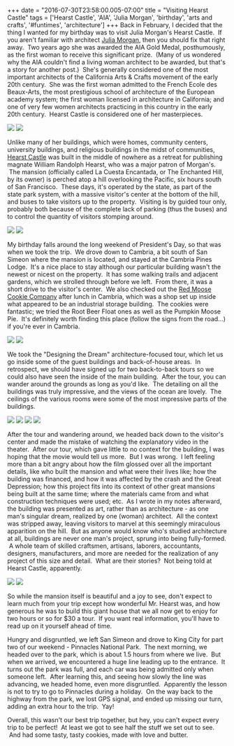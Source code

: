 +++
date = "2016-07-30T23:58:00.005-07:00"
title = "Visiting Hearst Castle"
tags = ['Hearst Castle', 'AIA', 'Julia Morgan', 'birthday', 'arts and crafts', '#funtimes', 'architecture']
+++
Back in February, I decided that the thing I wanted for my birthday was to visit Julia Morgan's Hearst Castle.  If you aren't familiar with architect [Julia Morgan](https://en.wikipedia.org/wiki/Julia_Morgan), then you should fix that right away.  Two years ago she was awarded the AIA Gold Medal, posthumously, as the first woman to receive this significant prize.  (Many of us wondered why the AIA couldn't find a living woman architect to be awarded, but that's a story for another post.)  She's generally considered one of the most important architects of the California Arts & Crafts movement of the early 20th century.  She was the first woman admitted to the French Ecole des Beaux-Arts, the most prestigious school of architecture of the European academy system; the first woman licensed in architecture in California; and one of very few women architects practicing in this country in the early 20th century.  Hearst Castle is considered one of her masterpieces.

<img src="https://3.bp.blogspot.com/-cXwRDZEgP14/V52d1jtn8UI/AAAAAAAAKWQ/0XZrCE5dKMApWfFbVEpLrSvUPwqny_-KgCKgB/s1600/IMG_3467.jpg"/>

<img src="https://4.bp.blogspot.com/-NaF6FeMPWxo/V52d1luev_I/AAAAAAAAKWQ/lbux9xB0k1g1yAPfgtE7mZyXK5287DyLwCKgB/s1600/IMG_3368.jpg"/>

Unlike many of her buildings, which were homes, community centers, university buildings, and religious buildings in the midst of communities, [Hearst Castle](https://en.wikipedia.org/wiki/Hearst_Castle) was built in the middle of nowhere as a retreat for publishing magnate William Randolph Hearst, who was a major patron of Morgan's.  The mansion (officially called La Cuesta Encantada, or The Enchanted Hill, by its owner) is perched atop a hill overlooking the Pacific, six hours south of San Francisco.  These days, it's operated by the state, as part of the state park system, with a massive visitor's center at the bottom of the hill, and buses to take visitors up to the property.  Visiting is by guided tour only, probably both because of the complete lack of parking (thus the buses) and to control the quantity of visitors stomping around.

<img src="https://4.bp.blogspot.com/-CtmfKKFT8sQ/V52d1t3GFII/AAAAAAAAKWQ/UFBLFJHeiX08ZyPSHZ8BnWUPeOv44ZupgCKgB/s1600/IMG_3360.jpg"/>

<img src="https://4.bp.blogspot.com/-kYA59MBvTDQ/V52d1rGVWPI/AAAAAAAAKWQ/ModGyYt-SgUIMkeZZrHSOXKbm66CThr4gCKgB/s1600/IMG_3416.jpg"/>

My birthday falls around the long weekend of President's Day, so that was when we took the trip.  We drove down to Cambria, a bit south of San Simeon where the mansion is located, and stayed at the Cambria Pines Lodge.  It's a nice place to stay although our particular building wasn't the newest or nicest on the property.  It has some walking trails and adjacent gardens, which we strolled through before we left.  From there, it was a short drive to the visitor's center.  We also checked out the [Red Moose Cookie Company](http://www.redmoosecookie.co/) after lunch in Cambria, which was a shop set up inside what appeared to be an industrial storage building.  The cookies were fantastic; we tried the Root Beer Float ones as well as the Pumpkin Moose Pie.  It's definitely worth finding this place (follow the signs from the road...) if you're ever in Cambria.

<img src="https://4.bp.blogspot.com/-_FZn5Dr2p3k/V52d1p7dgRI/AAAAAAAAKWQ/Ae2tM0xzqxgeLeWsUkp3evOQoV3rM1LTwCKgB/s1600/IMG_3351.jpg"/>

<img src="https://3.bp.blogspot.com/-gUepdzmlXAU/V52d1g3h4dI/AAAAAAAAKWQ/tzR413gPp78U4ib6UeHjV2D23AuNGI1jwCKgB/s1600/IMG_3377.jpg"/>

We took the "Designing the Dream" architecture-focused tour, which let us go inside some of the guest buildings and back-of-house areas.  In retrospect, we should have signed up for two back-to-back tours so we could also have seen the inside of the main building.  After the tour, you can wander around the grounds as long as you'd like.  The detailing on all the buildings was truly impressive, and the views of the ocean are lovely.  The ceilings of the various rooms were some of the most impressive parts of the buildings.

<img src="https://4.bp.blogspot.com/-hbDYy3E4BRQ/V52d1gKMFrI/AAAAAAAAKWQ/FPfsszymTHoILPjsmOmGyj988_s4_fc2ACKgB/s1600/IMG_3403.jpg"/>

<img src="https://4.bp.blogspot.com/-t0SgvCB7oMU/V52d1uwSNGI/AAAAAAAAKWQ/SQEspnXEd903SDk6Tp4-62HkxgOWAOJbgCKgB/s1600/IMG_3384.jpg"/>

<img src="https://3.bp.blogspot.com/-ISkZ96P8WA0/V52d1s-w-jI/AAAAAAAAKWQ/00um-ceC2Fk2DmFTvG4qRLlR2K_ubE_bgCKgB/s1600/IMG_3422.jpg"/>

<img src="https://4.bp.blogspot.com/-94pTnZ9ULW0/V52d1gBOy0I/AAAAAAAAKWQ/UdDrLRu4LJoa6EPIkqYJ-NcBQLoSX1STQCKgB/s1600/IMG_3443.jpg"/>

After the tour and wandering around, we headed back down to the visitor's center and made the mistake of watching the explanatory video in the theater.  After our tour, which gave little to no context for the building, I was hoping that the movie would tell us more.  But I was wrong.  I left feeling more than a bit angry about how the film glossed over all the important details, like who built the mansion and what were their lives like; how the building was financed, and how it was affected by the crash and the Great Depression; how this project fits into its context of other great mansions being built at the same time; where the materials came from and what construction techniques were used; etc.  As I wrote in my notes afterward, the building was presented as art, rather than as architecture - as one man's singular dream, realized by one (woman) architect.  All the context was stripped away, leaving visitors to marvel at this seemingly miraculous apparition on the hill.  But as anyone would know who's studied architecture at all, buildings are never one man's project, sprung into being fully-formed.  A whole team of skilled craftsmen, artisans, laborers, accountants, designers, manufacturers, and more are needed for the realization of any project of this size and detail.  What are their stories?  Not being told at Hearst Castle, apparently.

<img src="https://2.bp.blogspot.com/-3Ef9iAs0CzI/V52d1vq4Y6I/AAAAAAAAKWQ/MbFaN_1FICcR2PiPjwP6guzPQYGUY4KdwCKgB/s1600/IMG_3395.jpg"/>

<img src="https://1.bp.blogspot.com/-0v7oj_XoCtA/V52d1uP5s_I/AAAAAAAAKWQ/-CyKri7VXFYcmXZPCIItlGpz4BriuOnlACKgB/s1600/IMG_3463.jpg"/>

So while the mansion itself is beautiful and a joy to see, don't expect to learn much from your trip except how wonderful Mr. Hearst was, and how generous he was to build this giant house that we all now get to enjoy for two hours or so for $30 a tour.  If you want real information, you'll have to read up on it yourself ahead of time.

Hungry and disgruntled, we left San Simeon and drove to King City for part two of our weekend - Pinnacles National Park.  The next morning, we headed over to the park, which is about 1.5 hours from where we live.  But when we arrived, we encountered a huge line leading up to the entrance.  It turns out the park was full, and each car was being admitted only when someone left.  After learning this, and seeing how slowly the line was advancing, we headed home, even more disgruntled.  Apparently the lesson is not to try to go to Pinnacles during a holiday.  On the way back to the highway from the park, we lost GPS signal, and ended up missing our turn, adding an extra hour to the trip.  Yay!

Overall, this wasn't our best trip together, but hey, you can't expect every trip to be perfect!  At least we got to see half the stuff we set out to see.  And had some tasty, tasty cookies, made with love and butter.

